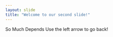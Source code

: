 ```yaml
---
layout: slide
title: "Welcome to our second slide!"
---
```

So Much Depends
Use the left arrow to go back!
